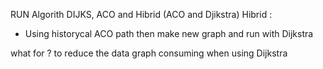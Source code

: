 RUN Algorith DIJKS, ACO and Hibrid (ACO and Djikstra)
Hibrid :
- Using historycal ACO path then make new graph and run with Dijkstra

what for ?
to reduce the data graph consuming when using Dijkstra
